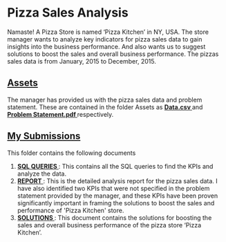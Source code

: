 # Pizza Sales Analysis
Namaste! A Pizza Store is  named ‘Pizza Kitchen’ in NY, USA. The store manager wants to analyze key indicators for pizza sales data to gain insights into the business performance. And also wants us to suggest solutions to boost the sales and overall business performance.
The pizzas sales data is from January, 2015 to December, 2015.

## <a href='/Assets'> <strong> Assets </strong> </a>
The manager has provided us with the pizza sales data and problem statement. These are contained in the folder Assets as  <a href='/Assets/Data.csv'> <strong> Data.csv </strong> </a> and  <a href='/Assets/Problem Statement.pdf'> <strong> Problem Statement.pdf </strong> </a> respectively. <br>

 ## <a href='/My Submissions'> <strong> My Submissions </strong> </a>
 This folder contains the following documents <br>
 1. <a href='/My Submissions/SQL QUERIES.pdf'> <strong> SQL QUERIES </strong> </a>: This contains all the SQL queries to find the KPIs and analyze the data.<br>
 2. <a href='/My Submissions/REPORT.pdf'> <strong> REPORT </strong> </a>: This is the detailed analysis report for the pizza sales data. I have also identified two KPIs that were not specified in the problem statement provided by the manager, and these KPIs have been proven significantly important in framing the solutions to boost the sales and performance of 'Pizza Kitchen' store.<br>
 3. <a href='/My Submissions/SOLUTIONS.pdf'> <strong> SOLUTIONS </strong> </a>: This document contains the solutions for boosting the sales and overall business performance of the pizza store ‘Pizza Kitchen’.<br>
 
